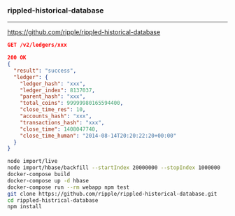 ### rippled-historical-database
---
https://github.com/ripple/rippled-historical-database

```json
GET /v2/ledgers/xxx

200 OK
{
  "result": "success",
  "ledger": {
    "ledger_hash": "xxx",
    "ledger_index": 8137037,
    "parent_hash": "xxx",
    "total_coins": 99999980165594400,
    "close_time_res": 10,
    "accounts_hash": "xxx",
    "transactions_hash": "xxx",
    "close_time": 1408047740,
    "close_time_human": "2014-08-14T20:20:22:20+00:00"
  }
}
```

```sh
node import/live
node import/hbase/backfill --startIndex 20000000 --stopIndex 1000000
docker-compose build
docker-compose up -d hbase
docker-compose run --rm webapp npm test
git clone https://github.com/ripple/rippled-historical-database.git
cd rippled-histrical-database
npm install
```

```
```
